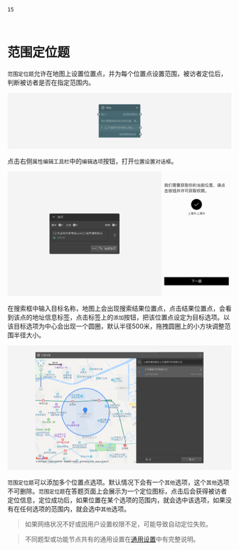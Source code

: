 ```index
15
```

```tag

```

```summary

```
# 范围定位题

`范围定位题`允许在地图上设置位置点，并为每个位置点设置范围，被访者定位后，判断被访者是否在指定范围内。

<img src='../assets/questionnaireNodes/15map/node.png'>

点击右侧`属性编辑工具栏`中的`编辑选项`按钮，打开`位置设置对话框`。

<img src='../assets/questionnaireNodes/15map/section.png'>

在搜索框中输入目标名称，地图上会出现搜索结果位置点，点击结果位置点，会看到该点的地址信息标签，点击标签上的`添加`按钮，把该位置点设定为目标选项。以该目标选项为中心会出现一个圆圈，默认半径500米，拖拽圆圈上的小方块调整范围半径大小。

<img src='../assets/questionnaireNodes/15map/popup.png'>

`范围定位题`可以添加多个位置点选项。默认情况下会有一个`其他`选项，这个`其他`选项不可删除。`范围定位题`在答题页面上会展示为一个定位图标，点击后会获得被访者定位信息，定位成功后，如果位置在某个选项的范围内，就会选中该选项，如果没有在任何选项的范围内，就会选中`其他`选项。

> 如果网络状况不好或因用户设置权限不足，可能导致自动定位失败。

> 不同题型或功能节点共有的通用设置在[通用设置](../../11nodeSettings/concept.md)中有完整说明。